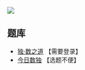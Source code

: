 ![](https://cn.sudoku.today/pic/02/kropki/41894_196754.png)

## 题库
- [独·数之道](http://www.sudokufans.org.cn/lx/game.index.php?type=hb) 【需要登录】
- [今日数独](https://cn.sudoku.today/g-kropki-sudoku/) 【选题不便】